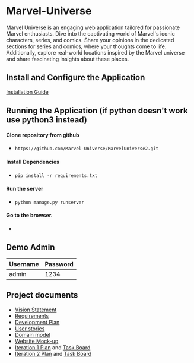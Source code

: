 # Marvel-Universe

Marvel Universe is an engaging web application tailored for passionate Marvel enthusiasts. Dive into the captivating
world of Marvel's iconic characters, series, and comics. Share your opinions in the dedicated sections for series and
comics, where your thoughts come to life. Additionally, explore real-world locations inspired by the Marvel universe and
share fascinating insights about these places.

## Install and Configure the Application

[Installation Guide](installation.md)

## Running the Application (if python doesn't work use python3 instead)

#### Clone repository from github

* ```https://github.com/Marvel-Universe/MarvelUniverse2.git```

#### Install Dependencies

* ```pip install -r requirements.txt```

#### Run the server

* ```python manage.py runserver```

#### Go to the browser.

* ``````

## Demo Admin

| Username        | Password |
|-----------------|----------|
| admin    | 1234     |

## Project documents
- [Vision Statement](https://github.com/Marvel-Universe/MarvelUniverse.wiki.git)
- [Requirements](https://github.com/Marvel-Universe/MarvelUniverse.wiki.git)
- [Development Plan](https://github.com/Marvel-Universe/MarvelUniverse.wiki.git)
- [User stories](https://github.com/Marvel-Universe/MarvelUniverse.wiki.git)
- [Domain model](https://miro.com/app/board/uXjVNdOa0Qo=/?share_link_id=514388665087)
- [Website Mock-up](https://www.figma.com/file/Wvt65InqZ3Gp9CX9xlUDHp/Marvel-Universe?type=design&node-id=0-1&mode=design)
- [Iteration 1 Plan](https://github.com/Marvel-Universe/MarvelUniverse.wiki.git) and [Task Board](https://github.com/orgs/Marvel-Universe/projects/1/views/2)
- [Iteration 2 Plan](https://github.com/Marvel-Universe/MarvelUniverse.wiki.git) and [Task Board](https://github.com/orgs/Marvel-Universe/projects/1/views/3)

